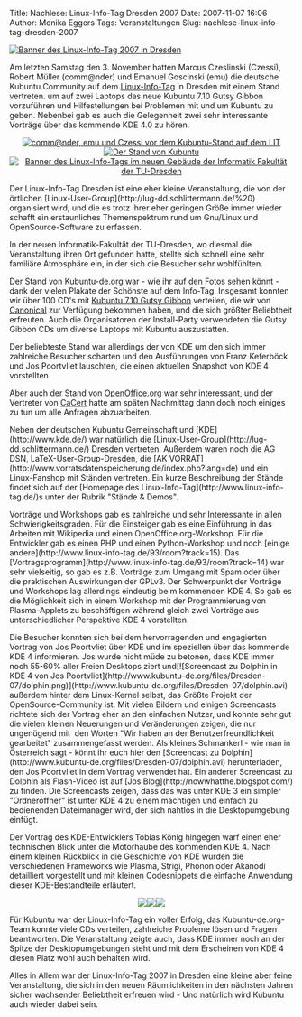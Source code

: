 Title: Nachlese: Linux-Info-Tag Dresden 2007
Date: 2007-11-07 16:06
Author: Monika Eggers
Tags: Veranstaltungen
Slug: nachlese-linux-info-tag-dresden-2007

[![Banner des Linux-Info-Tag 2007 in
Dresden](http://www.linux-info-tag.de/1/image/Lit-banner.jpeg)](http://www.linux-info-tag.de/)  

Am letzten Samstag den 3. November hatten Marcus Czeslinski (Czessi),
Robert Müller (comm@nder) und Emanuel Goscinski (emu) die deutsche
Kubuntu Community auf dem
[Linux-Info-Tag](http://www.linux-info-tag.de/) in Dresden mit einem
Stand vertreten. um auf zwei Laptops das neue Kubuntu 7.10 Gutsy Gibbon
vorzuführen und Hilfestellungen bei Problemen mit und um Kubuntu zu
geben. Nebenbei gab es auch die Gelegenheit zwei sehr interessante
Vorträge über das kommende KDE 4.0 zu hören.           

</p>
<div align="center">

[![comm@nder, emu und Czessi vor dem Kubuntu-Stand auf dem
LIT](http://www.kubuntu-de.org/files/Dresden-07/001.jpg)](http://www.kubuntu-de.org/bilder/events/linux-info-tag-dresden-2007#img0)[![Der
Stand von
Kubuntu](http://www.kubuntu-de.org/files/Dresden-07/007.jpg)](http://www.kubuntu-de.org/bilder/events/linux-info-tag-dresden-2007#img6)[![Banner
des Linux-Info-Tags im neuen Gebäude der Informatik Fakultät der
TU-Dresden](http://www.kubuntu-de.org/files/Dresden-07/010.jpg)](http://www.kubuntu-de.org/bilder/events/linux-info-tag-dresden-2007#img9)
</p>
<p>

</div>

</p>
Der Linux-Info-Tag Dresden ist eine eher kleine Veranstaltung, die von
der örtlichen [Linux-User-Group](http://lug-dd.schlittermann.de/%20)
organisiert wird, und die es trotz ihrer eher geringen Größe immer
wieder schafft ein erstaunliches Themenspektrum rund um Gnu/Linux und
OpenSource-Software zu erfassen.  

In der neuen Informatik-Fakultät der TU-Dresden, wo diesmal die
Veranstaltung ihren Ort gefunden hatte, stellte sich schnell eine sehr
familiäre Atmosphäre ein, in der sich die Besucher sehr wohlfühlten.

</p>
<!--break--><!--break-->

Der Stand von Kubuntu-de.org war - wie ihr auf den Fotos sehen könnt -
dank der vielen Plakate der Schönste auf dem Info-Tag. Insgesamt konnten
wir über 100 CD's mit [Kubuntu 7.10 Gutsy
Gibbon](http://www.kubuntu-de.org/kubuntu-7-10-gutsy-gibbon-erschienen)
verteilen, die wir von [Canonical](http://www.canonical.com/) zur
Verfügung bekommen haben, und die sich größter Beliebtheit erfreuten.
Auch die Organisatoren der Install-Party verwendeten die Gutsy Gibbon
CDs um diverse Laptops mit Kubuntu auszustatten.  

Der beliebteste Stand war allerdings der von KDE um den sich immer
zahlreiche Besucher scharten und den Ausführungen von Franz Keferböck
und Jos Poortvliet lauschten, die einen aktuellen Snapshot von KDE 4
vorstellten.  

Aber auch der Stand von [OpenOffice.org](http://de.openoffice.org/%20)
war sehr interessant, und der Vertreter von
[CaCert](http://www.cacert.org/index.php?lang=de_DE) hatte am späten
Nachmittag dann doch noch einiges zu tun um alle Anfragen abzuarbeiten.

</p>
Neben der deutschen Kubuntu Gemeinschaft und [KDE](http://www.kde.de/)
war natürlich die [Linux-User-Group](http://lug-dd.schlittermann.de/)
Dresden vertreten. Außerdem waren noch die AG DSN,
LaTeX-User-Group-Dresden, die [AK
VORRAT](http://www.vorratsdatenspeicherung.de/index.php?lang=de) und ein
Linux-Fanshop mit Ständen vertreten. Ein kurze Beschreibung der Stände
findet sich auf der [Homepage des
Linux-Info-Tag](http://www.linux-info-tag.de/)s unter der Rubrik "Stände
& Demos".

</p>
Vorträge und Workshops gab es zahlreiche und sehr Interessante in allen
Schwierigkeitsgraden. Für die Einsteiger gab es eine Einführung in das
Arbeiten mit Wikipedia und einen OpenOffice.org-Workshop. Für die
Entwickler gab es einen PHP und einen Python-Workshop und noch [einige
andere](http://www.linux-info-tag.de/93/room?track=15). Das
[Vortragsprogramm](http://www.linux-info-tag.de/93/room?track=14) war
sehr vielseitig, so gab es z.B. Vorträge zum Umgang mit Spam oder über
die praktischen Auswirkungen der GPLv3. Der Schwerpunkt der Vorträge und
Workshops lag allerdings eindeutig beim kommenden KDE 4. So gab es die
Möglichkeit sich in einem Workshop mit der Programmierung von
Plasma-Applets zu beschäftigen während gleich zwei Vorträge aus
unterschiedlicher Perspektive KDE 4 vorstellten.

</p>
Die Besucher konnten sich bei dem hervorragenden und engagierten Vortrag
von Jos Poortvliet über KDE und im speziellen über das kommende KDE 4
informieren. Jos wurde nicht müde zu betonen, dass KDE immer noch 55-60%
aller Freien Desktops ziert und[![Screencast zu Dolphin in KDE 4 von Jos
Poortvliet](http://www.kubuntu-de.org/files/Dresden-07/dolphin.png)](http://www.kubuntu-de.org/files/Dresden-07/dolphin.avi)
außerdem hinter dem Linux-Kernel selbst, das Größte Projekt der
OpenSource-Community ist. Mit vielen Bildern und einigen Screencasts
richtete sich der Vortrag eher an den einfachen Nutzer, und konnte sehr
gut die vielen kleinen Neuerungen und Veränderungen zeigen, die nur
ungenügend mit  den Worten "Wir haben an der Benutzerfreundlichkeit
gearbeitet" zusammengefasst werden. Als kleines Schmankerl - wie man in
Österreich sagt - könnt ihr euch hier den [Screencast zu
Dolphin](http://www.kubuntu-de.org/files/Dresden-07/dolphin.avi)
herunterladen, den Jos Poortvliet in dem Vortrag verwendet hat. Ein
anderer Screencast zu Dolphin als Flash-Video ist auf [Jos
Blog](http://nowwhatthe.blogspot.com/) zu finden. Die Screencasts
zeigen, dass das was unter KDE 3 ein simpler "Ordneröffner" ist unter
KDE 4 zu einem mächtigen und einfach zu bedienenden Dateimanager wird,
der sich nahtlos in die Desktopumgebung einfügt.

</p>
Der Vortrag des KDE-Entwicklers Tobias König hingegen warf einen eher
technischen Blick unter die Motorhaube des kommenden KDE 4. Nach einem
kleinen Rückblick in die Geschichte von KDE wurden die verschiedenen
Frameworks wie Plasma, Strigi, Phonon oder Akanodi detailliert
vorgestellt und mit kleinen Codesnippets die einfache Anwendung dieser
KDE-Bestandteile erläutert.

</p>
<div align="center">

[![](http://www.kubuntu-de.org/files/Dresden-07/013.jpg)](http://www.kubuntu-de.org/bilder/events/linux-info-tag-dresden-2007#img12)[![](http://www.kubuntu-de.org/files/Dresden-07/026.jpg)](http://www.kubuntu-de.org/bilder/events/linux-info-tag-dresden-2007#img25)[![](http://www.kubuntu-de.org/files/Dresden-07/044.jpg)](http://www.kubuntu-de.org/bilder/events/linux-info-tag-dresden-2007?page=1#img13)
</p>
<p>

</div>

</p>
Für Kubuntu war der Linux-Info-Tag ein voller Erfolg, das
Kubuntu-de.org-Team konnte viele CDs verteilen, zahlreiche Probleme
lösen und Fragen beantworten. Die Veranstaltung zeigte auch, dass KDE
immer noch an der Spitze der Desktopumgebungen steht und mit dem
Erscheinen von KDE 4 diesen Platz wohl auch behalten wird.  

Alles in Allem war der Linux-Info-Tag 2007 in Dresden eine kleine aber
feine Veranstaltung, die sich in den neuen Räumlichkeiten in den
nächsten Jahren sicher wachsender Beliebtheit erfreuen wird - Und
natürlich wird Kubuntu auch wieder dabei sein.

</p>

